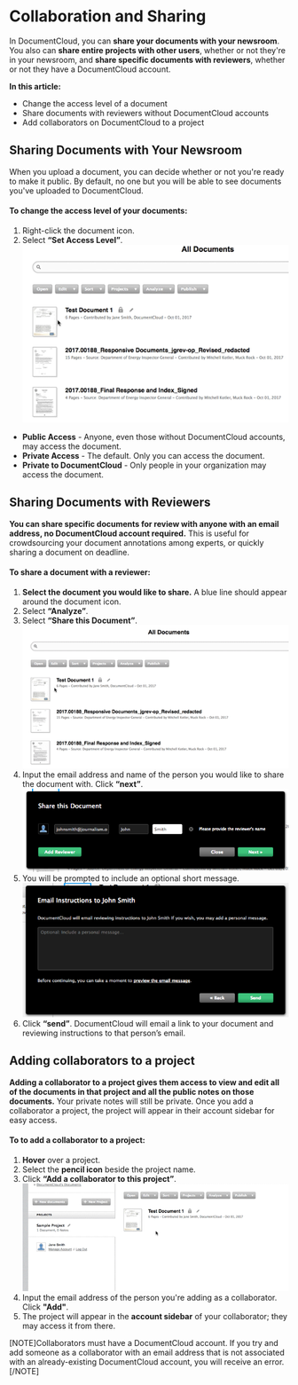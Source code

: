 # Collaboration and Sharing

In DocumentCloud, you can **share your documents with your newsroom**. You also can **share entire projects with other users**, whether or not they're in your newsroom, and **share specific documents with reviewers**, whether or not they have a DocumentCloud account.

**In this article:**
* Change the access level of a document
* Share documents with reviewers without DocumentCloud accounts
* Add collaborators on DocumentCloud to a project

## Sharing Documents with Your Newsroom
When you upload a document, you can decide whether or not you're ready to make it public. By default, no one but you will be able to see documents you've uploaded to DocumentCloud. 

#### To change the access level of your documents:

1. Right-click the document icon.
2. Select **“Set Access Level”**.
![alt text](../images/collaboration/collaboration1.gif)


* **Public Access** - Anyone, even those without DocumentCloud accounts, may access the document.
* **Private Access** - The default. Only you can access the document.
* **Private to DocumentCloud** - Only people in your organization may access the document. 

 
## Sharing Documents with Reviewers
**You can share specific documents for review with anyone with an email address, no DocumentCloud account required.** This is useful for crowdsourcing your document annotations among experts, or quickly sharing a document on deadline.

#### To share a document with a reviewer:

1. **Select the document you would like to share.** A blue line should appear around the document icon.
2. Select **“Analyze”**.
3. Select **“Share this Document”**.
![alt text](../images/collaboration/collaboration2.gif)
4. Input the email address and name of the person you would like to share the document with. Click **“next”**.
![alt text](../images/collaboration/collaboration3.png)
5. You will be prompted to include an optional short message.
![alt text](../images/collaboration/collaboration5.png)
6. Click **“send”**. DocumentCloud will email a link to your document and reviewing instructions to that person’s email.

## Adding collaborators to a project
**Adding a collaborator to a project gives them access to view and edit all of the documents in that project and all the public notes on those documents.** Your private notes will still be private. Once you add a collaborator a project, the project will appear in their account sidebar for easy access.

#### To to add a collaborator to a project:

1. **Hover** over a project.
2. Select the **pencil icon** beside the project name.
3. Click **“Add a collaborator to this project”**.
![alt text](../images/collaboration/collaboration4.gif)
4. Input the email address of the person you're adding as a collaborator. Click **"Add"**.
5. The project will appear in the **account sidebar** of your collaborator; they may access it from there.

[NOTE]Collaborators must have a DocumentCloud account. If you try and add someone as a collaborator with an email address that is not associated with an already-existing DocumentCloud account, you will receive an error.[/NOTE]

